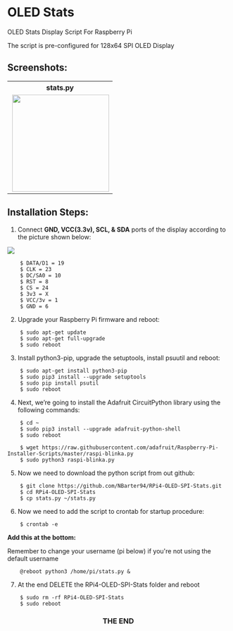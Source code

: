 # OLED Stats

OLED Stats Display Script For Raspberry Pi

The script is pre-configured for 128x64 SPI OLED Display

## Screenshots:

<table align="center" style="margin: 0px auto;">
  <tr>
    <th>stats.py</th>
  </tr>
  <tr>
    <td><img align="right" src="https://i.imgur.com/42kikDA.jpg" height="220"></img></td>
  </tr>
</table>

## Installation Steps:

1. Connect **GND, VCC(3.3v), SCL, & SDA** ports of the display according to the picture shown below:

<img src="https://i.imgur.com/tp1aQ2N.jpg">

```shell
    $ DATA/D1 = 19
    $ CLK = 23
    $ DC/SA0 = 10
    $ RST = 8
    $ CS = 24
    $ 3v3 = X
    $ VCC/3v = 1
    $ GND = 6
```

2. Upgrade your Raspberry Pi firmware and reboot:

```shell
    $ sudo apt-get update
    $ sudo apt-get full-upgrade
    $ sudo reboot
```

3. Install python3-pip, upgrade the setuptools, install psuutil and reboot:

```shell
    $ sudo apt-get install python3-pip
    $ sudo pip3 install --upgrade setuptools
    $ sudo pip install psutil
    $ sudo reboot
```

4. Next, we’re going to install the Adafruit CircuitPython library using the following commands:

```shell
    $ cd ~
    $ sudo pip3 install --upgrade adafruit-python-shell
    $ sudo reboot

    $ wget https://raw.githubusercontent.com/adafruit/Raspberry-Pi-Installer-Scripts/master/raspi-blinka.py
    $ sudo python3 raspi-blinka.py
```

5. Now we need to download the python script from out github:

```shell
    $ git clone https://github.com/NBarter94/RPi4-OLED-SPI-Stats.git
    $ cd RPi4-OLED-SPI-Stats
    $ cp stats.py ~/stats.py 

```

6. Now we need to add the script to crontab for startup procedure:

```shell
    $ crontab -e
```

**Add this at the bottom:**

Remember to change your username (pi below) if you're not using the default username

```
    @reboot python3 /home/pi/stats.py &
```

7. At the end DELETE the RPi4-OLED-SPI-Stats folder and reboot

```shell
    $ sudo rm -rf RPi4-OLED-SPI-Stats
    $ sudo reboot
```

<h3><p align="center">THE  END</p></h3>
